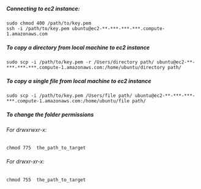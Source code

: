 ##### Connecting to ec2 instance:

```
sudo chmod 400 /path/to/key.pem
ssh -i /path/to/key.pem ubuntu@ec2-**-***-***-***.compute-1.amazonaws.com
```

##### To copy a directory from local machine to ec2 instance

```
sudo scp -i /path/to/key.pem -r /Users/directory path/ ubuntu@ec2-**-***-***-***.compute-1.amazonaws.com:/home/ubuntu/directory path/
```

##### To copy a single file from local machine to ec2 instance

```
sudo scp -i /path/to/key.pem /Users/file path/ ubuntu@ec2-**-***-***-***.compute-1.amazonaws.com:/home/ubuntu/file path/
```

##### To change the folder permissions
###### For drwxrwxr-x:
```
chmod 775  the_path_to_target
```
###### For drwxr-xr-x:
```
chmod 755  the_path_to_target
```
